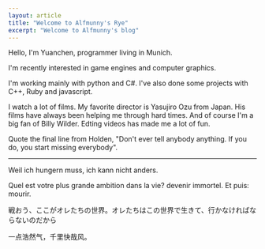 ```yaml
---
layout: article
title: "Welcome to Alfmunny's Rye"
excerpt: "Welcome to Alfmunny's blog"
---
```


Hello, I'm Yuanchen, programmer living in Munich.

I'm recently interested in game engines and computer graphics.

I'm working mainly with python and C#.
I've also done some projects with C++, Ruby and javascript.

I watch a lot of films. My favorite director is Yasujiro Ozu from Japan. His films have always
been helping me through hard times. And of course I'm a big fan of Billy Wilder.
Edting videos has made me a lot of fun.

Quote the final line from Holden, "Don't ever tell anybody anything. If you do, you start missing everybody".

*********
Weil ich hungern muss, ich kann nicht anders.

Quel est votre plus grande ambition dans la vie?
devenir immortel. Et puis: mourir.

戦おう、ここがオレたちの世界。オレたちはこの世界で生きて、行かなければならないのだから

一点浩然气，千里快哉风。
